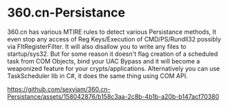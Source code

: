 # 360.cn-Persistance
360.cn has various MTIRE rules to detect various Persistance methods, It even stop any access of Reg Keys/Execution of CMD/PS/Rundll32 possibly via FltRegisterFilter.
It will also disallow you to write any files to startup/sys32.
But for some reason it doesn't flag creation of a scheduled task from COM Objects, bind your UAC Bypass and it will become a weaponized feature for your crypts/applications.
Alternatively you can use TaskScheduler lib in C#, it does the same thing using COM API.


https://github.com/sexyiam/360.cn-Persistance/assets/158042876/b158c3aa-2c8b-4b1b-a20b-b147acf70380

